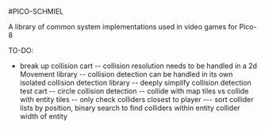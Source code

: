 #PICO-SCHMIEL

A library of common system implementations used in video games for Pico-8

TO-DO:
- break up collision cart
-- collision resolution needs to be handled in a 2d Movement library
-- collision detection can be handled in its own isolated collision detection library
-- deeply simplify collision detection test cart
-- circle collision detection
-- collide with map tiles vs collide with entity tiles
-- only check colliders closest to player
--- sort collider lists by position, binary search to find colliders within entity collider width of entity